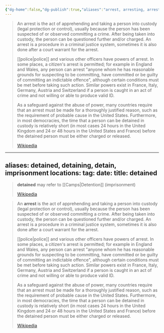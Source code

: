 ```yaml
---
{"dg-home":false,"dg-publish":true,"aliases":"arrest, arresting, arrests, detain, detains, detaining, jailed, imprisoned, imprison, jail, behind bars, detained, detention","locations":null,"tag":null,"date":null,"title":"arrested","permalink":"/arrested/","dgHomeLink":true,"dgPassFrontmatter":true}
---
```



> An arrest is the act of apprehending and taking a person into custody (legal protection or control), usually because the person has been suspected of or observed committing a crime. After being taken into custody, the person can be questioned further and/or charged. An arrest is a procedure in a criminal justice system, sometimes it is also done after a court warrant for the arrest.
>
> [[police|police]] and various other officers have powers of arrest. In some places, a citizen's arrest is permitted; for example in England and Wales, any person can arrest "anyone whom he has reasonable grounds for suspecting to be committing, have committed or be guilty of committing an indictable offence", although certain conditions must be met before taking such action. Similar powers exist in France, Italy, Germany, Austria and Switzerland if a person is caught in an act of crime and not willing or able to produce valid ID.
>
> As a safeguard against the abuse of power, many countries require that an arrest must be made for a thoroughly justified reason, such as the requirement of probable cause in the United States. Furthermore, in most democracies, the time that a person can be detained in custody is relatively short (in most cases 24 hours in the United Kingdom and 24 or 48 hours in the United States and France) before the detained person must be either charged or released.
>
> [Wikipedia](https://en.wikipedia.org/wiki/Arrest)

---
aliases: detained, detaining, detain, imprisonment
locations:
tag:
date:
title: detained
---
> **detained** may refer to [[Camps|Detention]] (imprisonment)
>
> [Wikipedia](https://en.wikipedia.org/wiki/Detained)

> An **arrest** is the act of apprehending and taking a person into custody (legal protection or control), usually because the person has been suspected of or observed committing a crime. After being taken into custody, the person can be questioned further and/or charged. An arrest is a procedure in a criminal justice system, sometimes it is also done after a court warrant for the arrest.
>
> [[police|police]] and various other officers have powers of arrest. In some places, a citizen's arrest is permitted; for example in England and Wales, any person can arrest "anyone whom he has reasonable grounds for suspecting to be committing, have committed or be guilty of committing an indictable offence", although certain conditions must be met before taking such action. Similar powers exist in France, Italy, Germany, Austria and Switzerland if a person is caught in an act of crime and not willing or able to produce valid ID.
>
> As a safeguard against the abuse of power, many countries require that an arrest must be made for a thoroughly justified reason, such as the requirement of probable cause in the United States. Furthermore, in most democracies, the time that a person can be detained in custody is relatively short (in most cases 24 hours in the United Kingdom and 24 or 48 hours in the United States and France) before the detained person must be either charged or released.
>
> [Wikipedia](https://en.wikipedia.org/wiki/Arrest)
